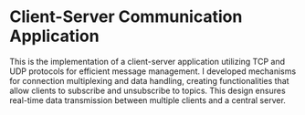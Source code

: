 # Client-Server Communication Application

This is the implementation of a client-server application utilizing TCP and UDP protocols for efficient message management. I developed mechanisms for connection multiplexing and data handling, creating functionalities that allow clients to subscribe and unsubscribe to topics. This design ensures real-time data transmission between multiple clients and a central server.
